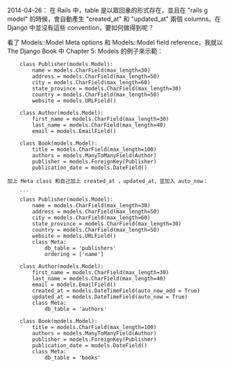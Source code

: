 2014-04-26：
在 Rails 中，table 是以眾回彖的形式存在，並且在 "rails g model" 的時候，會自動產生 "created_at" 和 "updated_at" 兩個 columns。在 Django 中並沒有這些 convention，要如何做得到呢？

看了 Models::Model Meta options 和 Models::Model field reference，我就以 The Django Book
中 Chapter 5: Models 的例子來示範：


```
    class Publisher(models.Model):
​        name = models.CharField(max_length=30)
​        address = models.CharField(max_length=50)
​        city = models.CharField(max_length=60)
​        state_province = models.CharField(max_length=30)
​        country = models.CharField(max_length=50)
​        website = models.URLField()
```

```
    class Author(models.Model):
        first_name = models.CharField(max_length=30)
        last_name = models.CharField(max_length=40)
        email = models.EmailField()
    
    class Book(models.Model):
        title = models.CharField(max_length=100)
        authors = models.ManyToManyField(Author)
        publisher = models.ForeignKey(Publisher)
        publication_date = models.DateField()

加上 Meta class 和自己加上 created_at ，updated_at，並加入 auto_now：
    
    ```
    class Publisher(models.Model):
        name = models.CharField(max_length=30)
        address = models.CharField(max_length=50)
        city = models.CharField(max_length=60)
        state_province = models.CharField(max_length=30)
        country = models.CharField(max_length=50)
        website = models.URLField()
        class Meta:
            db_table = 'publishers'
            ordering = ['name']
```

```
    class Author(models.Model):
        first_name = models.CharField(max_length=30)
        last_name = models.CharField(max_length=40)
        email = models.EmailField()
        created_at = models.DateTimeField(auto_now_add = True)
        updated_at = models.DateTimeField(auto_now = True)
        class Meta:
            db_table = 'authors'
```

```
    class Book(models.Model):
        title = models.CharField(max_length=100)
        authors = models.ManyToManyField(Author)
        publisher = models.ForeignKey(Publisher)
        publication_date = models.DateField()
        class Meta:
            db_table = 'books'
```
